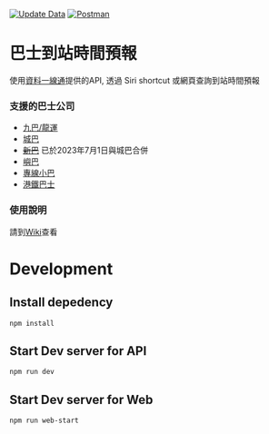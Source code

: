 [![Update Data](https://github.com/kennyfong19931/siri-shortcut-hk-bus-eta/actions/workflows/updateRoute.yml/badge.svg)](https://github.com/kennyfong19931/siri-shortcut-hk-bus-eta/actions/workflows/updateRoute.yml)
[![Postman](https://img.shields.io/badge/Postman-API%20doc-FF6C37?logo=postman&logoColor=white)](https://www.postman.com/crimson-spaceship-895558/workspace/siri-shortcut-hk-bus-eta/documentation/20883356-482dee34-62b2-48c3-b84d-31039fc26c44)

# 巴士到站時間預報
使用[資料一線通](https://data.gov.hk/)提供的API, 透過 Siri shortcut 或網頁查詢到站時間預報

### 支援的巴士公司
- [九巴/龍運](https://data.gov.hk/tc-data/dataset/hk-td-tis_21-etakmb)
- [城巴](https://data.gov.hk/tc-data/dataset/ctb-eta-transport-realtime-eta)
- ~~[新巴](https://data.gov.hk/tc-data/dataset/nwfb-eta-transport-realtime-eta)~~ 已於2023年7月1日與城巴合併
- [嶼巴](https://data.gov.hk/tc-data/dataset/nlb-bus-nlb-bus-service-v2)
- [專線小巴](https://data.gov.hk/tc-data/dataset/hk-td-sm_7-real-time-arrival-data-of-gmb)
- [港鐵巴士](https://data.gov.hk/tc-data/dataset/mtr-mtr_bus-mtr-bus-eta-data)

### 使用說明
請到[Wiki](../../wiki)查看

# Development
## Install depedency
`npm install`

## Start Dev server for API
`npm run dev`

## Start Dev server for Web
`npm run web-start`
